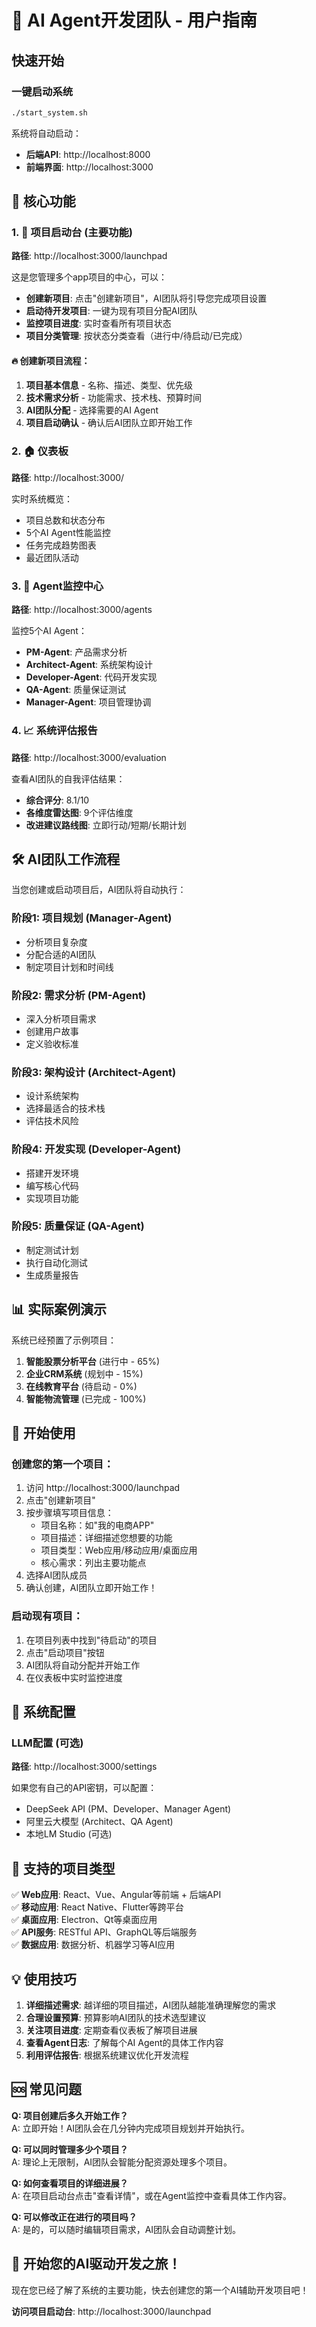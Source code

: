 # 🚀 AI Agent开发团队 - 用户指南

## 快速开始

### 一键启动系统
```bash
./start_system.sh
```

系统将自动启动：
- **后端API**: http://localhost:8000
- **前端界面**: http://localhost:3000

## 🎯 核心功能

### 1. 📱 项目启动台 (主要功能)
**路径**: http://localhost:3000/launchpad

这是您管理多个app项目的中心，可以：
- **创建新项目**: 点击"创建新项目"，AI团队将引导您完成项目设置
- **启动待开发项目**: 一键为现有项目分配AI团队
- **监控项目进度**: 实时查看所有项目状态
- **项目分类管理**: 按状态分类查看（进行中/待启动/已完成）

#### 🔥 创建新项目流程：
1. **项目基本信息** - 名称、描述、类型、优先级
2. **技术需求分析** - 功能需求、技术栈、预算时间
3. **AI团队分配** - 选择需要的AI Agent
4. **项目启动确认** - 确认后AI团队立即开始工作

### 2. 🏠 仪表板
**路径**: http://localhost:3000/

实时系统概览：
- 项目总数和状态分布
- 5个AI Agent性能监控  
- 任务完成趋势图表
- 最近团队活动

### 3. 🤖 Agent监控中心
**路径**: http://localhost:3000/agents

监控5个AI Agent：
- **PM-Agent**: 产品需求分析
- **Architect-Agent**: 系统架构设计
- **Developer-Agent**: 代码开发实现 
- **QA-Agent**: 质量保证测试
- **Manager-Agent**: 项目管理协调

### 4. 📈 系统评估报告
**路径**: http://localhost:3000/evaluation

查看AI团队的自我评估结果：
- **综合评分**: 8.1/10
- **各维度雷达图**: 9个评估维度
- **改进建议路线图**: 立即行动/短期/长期计划

## 🛠️ AI团队工作流程

当您创建或启动项目后，AI团队将自动执行：

### 阶段1: 项目规划 (Manager-Agent)
- 分析项目复杂度
- 分配合适的AI团队
- 制定项目计划和时间线

### 阶段2: 需求分析 (PM-Agent) 
- 深入分析项目需求
- 创建用户故事
- 定义验收标准

### 阶段3: 架构设计 (Architect-Agent)
- 设计系统架构
- 选择最适合的技术栈
- 评估技术风险

### 阶段4: 开发实现 (Developer-Agent)
- 搭建开发环境
- 编写核心代码
- 实现项目功能

### 阶段5: 质量保证 (QA-Agent)
- 制定测试计划
- 执行自动化测试
- 生成质量报告

## 📊 实际案例演示

系统已经预置了示例项目：

1. **智能股票分析平台** (进行中 - 65%)
2. **企业CRM系统** (规划中 - 15%) 
3. **在线教育平台** (待启动 - 0%)
4. **智能物流管理** (已完成 - 100%)

## 🚀 开始使用

### 创建您的第一个项目：

1. 访问 http://localhost:3000/launchpad
2. 点击"创建新项目"
3. 按步骤填写项目信息：
   - 项目名称：如"我的电商APP"
   - 项目描述：详细描述您想要的功能
   - 项目类型：Web应用/移动应用/桌面应用
   - 核心需求：列出主要功能点
4. 选择AI团队成员
5. 确认创建，AI团队立即开始工作！

### 启动现有项目：

1. 在项目列表中找到"待启动"的项目
2. 点击"启动项目"按钮
3. AI团队将自动分配并开始工作
4. 在仪表板中实时监控进度

## 🔧 系统配置

### LLM配置 (可选)
**路径**: http://localhost:3000/settings

如果您有自己的API密钥，可以配置：
- DeepSeek API (PM、Developer、Manager Agent)
- 阿里云大模型 (Architect、QA Agent)
- 本地LM Studio (可选)

## 📱 支持的项目类型

✅ **Web应用**: React、Vue、Angular等前端 + 后端API  
✅ **移动应用**: React Native、Flutter等跨平台  
✅ **桌面应用**: Electron、Qt等桌面应用  
✅ **API服务**: RESTful API、GraphQL等后端服务  
✅ **数据应用**: 数据分析、机器学习等AI应用  

## 💡 使用技巧

1. **详细描述需求**: 越详细的项目描述，AI团队越能准确理解您的需求
2. **合理设置预算**: 预算影响AI团队的技术选型建议
3. **关注项目进度**: 定期查看仪表板了解项目进展
4. **查看Agent日志**: 了解每个AI Agent的具体工作内容
5. **利用评估报告**: 根据系统建议优化开发流程

## 🆘 常见问题

**Q: 项目创建后多久开始工作？**  
A: 立即开始！AI团队会在几分钟内完成项目规划并开始执行。

**Q: 可以同时管理多少个项目？**  
A: 理论上无限制，AI团队会智能分配资源处理多个项目。

**Q: 如何查看项目的详细进展？**  
A: 在项目启动台点击"查看详情"，或在Agent监控中查看具体工作内容。

**Q: 可以修改正在进行的项目吗？**  
A: 是的，可以随时编辑项目需求，AI团队会自动调整计划。

## 🎉 开始您的AI驱动开发之旅！

现在您已经了解了系统的主要功能，快去创建您的第一个AI辅助开发项目吧！

**访问项目启动台**: http://localhost:3000/launchpad